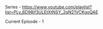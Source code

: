 Series - https://www.youtube.com/playlist?list=PLy_6D98if3ULEtXtNSY_2qN21VCKgoQAE

Current Episode - 1
